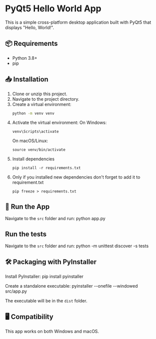 # PyQt5 Hello World App

This is a simple cross-platform desktop application built with PyQt5 that displays "Hello, World!".

## 📦 Requirements
- Python 3.8+
- pip

## 📥 Installation
1. Clone or unzip this project.
2. Navigate to the project directory.
3. Create a virtual environment:
   ```bash
   python -m venv venv
   ```
4. Activate the virtual environment:
   On Windows:
   ```
   venv\Scripts\activate
   ```
   On macOS/Linux:
   ```
   source venv/bin/activate
   ```
5. Install dependencies
   ```
   pip install -r requirements.txt
   ```
6. Only if you installed new dependencies don't forget to add it to requirement.txt
   ```
   pip freeze > requirements.txt
   ```


## 🚀 Run the App
Navigate to the `src` folder and run:
   python app.py

## Run the tests
Navigate to the `src` folder and run:
   python -m unittest discover -s tests

## 🛠 Packaging with PyInstaller
Install PyInstaller:
   pip install pyinstaller

Create a standalone executable:
   pyinstaller --onefile --windowed src/app.py

The executable will be in the `dist` folder.

## 🖥 Compatibility
This app works on both Windows and macOS.
